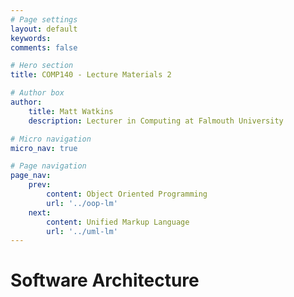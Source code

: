 ```yaml
---
# Page settings
layout: default
keywords:
comments: false

# Hero section
title: COMP140 - Lecture Materials 2

# Author box
author:
    title: Matt Watkins
    description: Lecturer in Computing at Falmouth University

# Micro navigation
micro_nav: true

# Page navigation
page_nav:
    prev:
        content: Object Oriented Programming
        url: '../oop-lm'
    next:
        content: Unified Markup Language
        url: '../uml-lm'
---
```


# Software Architecture
<!--stackedit_data:
eyJoaXN0b3J5IjpbLTU5ODUxNzU0MiwtMTQzMjMzNTQyOF19
-->